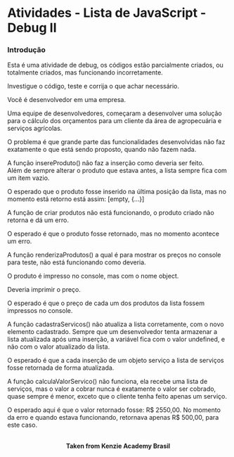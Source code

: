 <h1>Atividades - Lista de JavaScript - Debug II</h1>

<h3>Introdução</h3>
Esta é uma atividade de debug, os códigos estão parcialmente criados, ou totalmente criados, mas funcionando incorretamente.

Investigue o código, teste e corrija o que achar necessário.

Você é desenvolvedor em uma empresa.

Uma equipe de desenvolvedores, começaram a desenvolver uma solução para o cálculo dos orçamentos para um cliente da área de agropecuária e serviços agrícolas.

O problema é que grande parte das funcionalidades desenvolvidas não faz exatamente o que está sendo proposto, quando não fazem nada.

A função insereProduto() não faz a inserção como deveria ser feito.  
Além de sempre alterar o produto que estava antes, a lista sempre fica com um item vazio.

O esperado que o produto fosse inserido na última posição da lista, mas no momento está retorno está assim: [empty, {…}]

A função de criar produtos não está funcionando, o produto criado não retorna e dá um erro.

O esperado é que o produto fosse retornado, mas no momento acontece um erro.

A função renderizaProdutos() a qual é para mostrar os preços no console para teste, não está funcionando como deveria.

O produto é impresso no console, mas com o nome object.

Deveria imprimir o preço.

O esperado é que o preço de cada um dos produtos da lista fossem impressos no console.

A função cadastraServicos() não atualiza a lista corretamente, com o novo elemento cadastrado. Sempre que um desenvolvedor tenta armazenar a lista atualizada após uma inserção, a variável fica com o valor undefined, e não com o valor atualizado da lista.

O esperado é que a cada inserção de um objeto serviço a lista de serviços fosse retornada de forma atualizada.

A função calculaValorServico() não funciona, ela recebe uma lista de serviços, mas o valor a cobrar nunca é exatamente o valor ser cobrado, quase sempre é menor, exceto que o cliente tenha feito apenas um serviço.

O esperado aqui é que o valor retornado fosse: R$ 2550,00. No momento da erro e quando estava funcionando, retornava apenas R$ 500,00, para este caso.
<br>
<br>

<p align="center"><b>Taken from Kenzie Academy Brasil</b></p>
